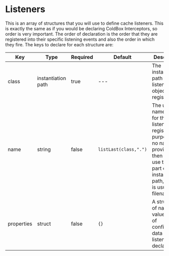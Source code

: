 # Listeners

This is an array of structures that you will use to define cache listeners. This is exactly the same as if you would be declaring ColdBox Interceptors, so order is very important. The order of declaration is the order that they are registered into their specific listening events and also the order in which they fire. The keys to declare for each structure are:

| Key | Type | Required | Default | Description |
| --- | --- | --- | --- | --- |
| class | instantiation path | true | --- | The instantiation path of the listener object to register |
| name | string | false | `listLast(class,".")` | The unique name used for this listener for registration purposes. If no name is provided, then we will use the last part of the instantiation path, which is usually the filename. |
| properties | struct | false | `{}` | A structure of name-value pairs of configuration data for the listener declared. |

